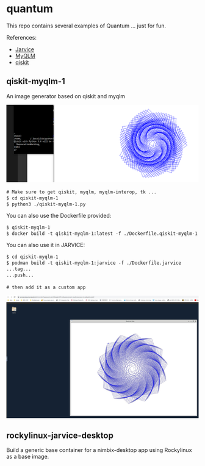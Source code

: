 # quantum

This repo contains several examples of Quantum ... just for fun.

References:

* [Jarvice](https://github.com/nimbix)
* [MyQLM](https://github.com/myqlm)
* [qiskit](https://qiskit.org/)

## qiskit-myqlm-1

An image generator based on qiskit and myqlm

![qiskit-myqlm-1](images/qiskit-myqlm-1.png?raw=true "qiskit-myqlm-1")

```
# Make sure to get qiskit, myqlm, myqlm-interop, tk ...
$ cd qiskit-myqlm-1
$ python3 ./qiskit-myqlm-1.py

```

You can also use the Dockerfile provided:

```
$ qiskit-myqlm-1
$ docker build -t qiskit-myqlm-1:latest -f ./Dockerfile.qiskit-myqlm-1
```

You can also use it in JARVICE:

```
$ cd qiskit-myqlm-1
$ podman build -t qiskit-myqlm-1:jarvice -f ./Dockerfile.jarvice
...tag...
...push...

# then add it as a custom app
```

![qiskit-myqlm-1 with JARVICE](images/jarvice.JPG?raw=true "Jarvice")

## rockylinux-jarvice-desktop

Build a generic base container for a nimbix-desktop app using Rockylinux as a base image.